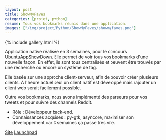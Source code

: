 ```yaml
---
layout: post
title: ShowMyFaves
categories: [projet, python]
resume: Tous vos bookmarks réunis dans une application.
images: ["/img/project/Python/ShowMyFaves/showmyfaves.png"]
---
```

{% include gallery.html %}

Application native réalisée en 3 semaines, pour le concours <a href="http://developer.ubuntu.com/showdown/" target="_blank">UbuntuAppShowDown</a>. Elle permet de voir tous vos bookmarks d'une nouvelle façon. En effet, ils sont tous centralisés et peuvent être trouvés par une recherche ou encore un système de tag.

Elle basée sur une approche client-serveur, afin de pouvoir créer plusieurs clients. A l'heure actuel seul un client natif est développé mais rajouter un client web serait facilement possible. 

Outre vos bookmarks, nous avons implémenté des parseurs pour vos tweets et pour suivre des channels Reddit.

* Rôle : Développeur back-end.
* Connaissances acquises : py-gtk, asyncore, maximiser son développement car 3 semaines ça passe très vite.

<div class="container-link">
  <a href="http://audrey.lydiman.net/ShowMyFaves/" target="_blank">Site</a>
  <a href="https://launchpad.net/showmyfaves" target="_blank">Launchpad</a>
</div>